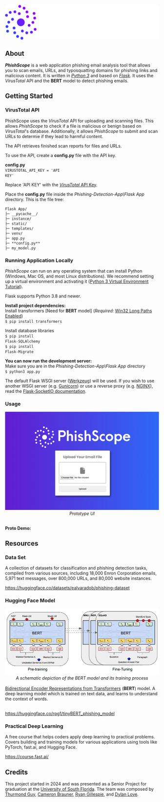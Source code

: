 <div align="center">
<img src="images\Logo Design-13.png">
</div>

## About
***PhishScope*** is a web application phishing email analysis tool that allows you to scan emails, URLs, and typosquatting domains for phishing links and malicious content.  It is written in <a href="https://www.python.org/downloads/">*Python 3*</a> and based on <a href="https://flask.palletsprojects.com/en/3.0.x/">*Flask*</a>. It uses the *VirusTotal* API and the **BERT** model to detect phishing emails. 

## Getting Started
### VirusTotal API
PhishScope uses the *VirusTotal* API for uploading and scanning files. This allows *PhishScope* to check if a file is malicious or benign based on *VirusTotal*'s database. Additionally, it allows *PhishScope* to submit and scan URLs to determie if they lead to harmful content.

The API retrieves finished scan reports for files and URLs.

To use the API, create a **config.py** file with the API key.

**config.py**<br>
<code>VIRUSTOTAL_API_KEY = 'API KEY'</code>

Replace 'API KEY' with the <a href="https://docs.virustotal.com/reference/overview">*VirusTotal* API Key</a>.

Place the **config.py** file inside the  *Phishing-Detection-App\Flask App* directory. This is the file tree:

```
Flask App/
├─ __pycache__/
├─ instance/
├─ static/
├─ templates/
├─ venv/
├─ app.py
├─ **config.py**
├─ my_model.py
```

### Running Application Locally
*PhishScope* can run on any operating system that can install Python (Windows, Mac OS, and most Linux distributions). We recommend setting up a virtual environment and activating it (<a href="https://docs.python.org/3/tutorial/venv.html">Python 3 Virtual Environment Tutorial</a>).

Flask supports Python 3.8 and newer.

**Install project dependencies:**
<br>
Install transformers [Need for **BERT** model] (*Required:* <a href="https://www.tenforums.com/tutorials/51704-enable-disable-win32-long-paths-windows-10-a.html">Win32 Long Paths Enabled</a>)
<br>
<code>$ pip install transformers</code>


Install database libraries
<br>
<code>$ pip install Flask-SQLAlchemy</code>
<br>
<code>$ pip install Flask-Migrate</code>

**You can now run the development server:**
<br>
Make sure you are in the *Phishing-Detection-App\Flask App* directory
<br>
<code>$ python3 app.py</code>

The default Flask WSGI server (<a href="https://werkzeug.palletsprojects.com/en/3.0.x/">Werkzeug</a>) will be used. If you wish to use another WSGI server (e.g. <a href="https://gunicorn.org/">Gunicorn</a>) or use a reverse proxy (e.g. <a href="https://nginx.org/en/">NGINX</a>), read the <a href="https://flask-socketio.readthedocs.io/en/latest/deployment.html">Flask-SocketIO documentation</a>.

### Usage
<div align="center"><img src="images\webUI.png">
<i>Prototype UI</i>
</div><br>

**Proto Demo:**



## Resources
### Data Set
A collection of datasets for classification and phishing detection tasks, compiled from various sources, including 18,000 Enron Corporation emails, 5,971 text messages, over 800,000 URLs, and 80,000 website instances.

https://huggingface.co/datasets/ealvaradob/phishing-dataset  

### Hugging Face Model
<div align="center">
    <img src="images\BERT.png">
    <i>A schematic depiction of the BERT model and its training process</i>
</div>

<br>
<a href="https://huggingface.co/docs/transformers/model_doc/bert">Bidirectional Encoder Representations from Transformers</a> (<b>BERT</b>) model. A deep learning model which is trained on text data, and learns to understand the context of words.<br>
<br>

https://huggingface.co/rpg1/tinyBERT_phishing_model

### Practical Deep Learning
A free course that helps coders apply deep learning to practical problems. Covers building and training models for various applications using tools like PyTorch, fast.ai, and Hugging Face.

https://course.fast.ai/


## Credits
This project started in 2024 and was presented as a Senior Project for graduation at the <a href="https://www.usf.edu/">University of South Florida</a>. The team was composed by <a href="https://github.com/kdot-mi">Thurmond Guy</a>, <a href="https://github.com/YameronB">Cameron Brauner</a>, <a href="https://github.com/rpg94">Ryan Gillespie</a>, and <a href="https://github.com/RealDylanLove">Dylan Love</a>.
